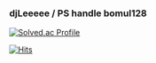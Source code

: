 ### djLeeeee / PS handle bomul128

[![Solved.ac Profile](https://mazassumnida.wtf/api/v2/generate_badge?boj=bomul1128)](https://solved.ac/bomul1128)

[![Hits](https://hits.seeyoufarm.com/api/count/incr/badge.svg?url=https%3A%2F%2Fgithub.com%2FdjLeeeee&count_bg=%2379C83D&title_bg=%23555555&icon=&icon_color=%23E7E7E7&title=hits&edge_flat=false)](https://hits.seeyoufarm.com)
